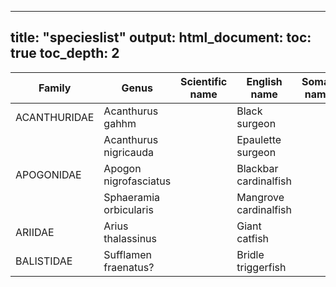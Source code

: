 
---
title: "specieslist"
output:
  html_document:
    toc: true
    toc_depth: 2
---


|**Family**   |        **Genus**       | **Scientific name** | **English name**     | **Somali name** |
| ---         | ---                    | ---                 | ---                  | ---             |
| ACANTHURIDAE| Acanthurus gahhm       |                     | Black surgeon        |                 | 
|             | Acanthurus nigricauda  |                     | Epaulette surgeon    |                 |
| APOGONIDAE  | Apogon nigrofasciatus  |                     | Blackbar cardinalfish|                 |
|             | Sphaeramia orbicularis |                     | Mangrove cardinalfish|                 |
| ARIIDAE     | Arius thalassinus      |                     | Giant catfish        |                 |   
| BALISTIDAE  | Sufflamen fraenatus?   |                     | Bridle triggerfish   |                 |   
 
 

